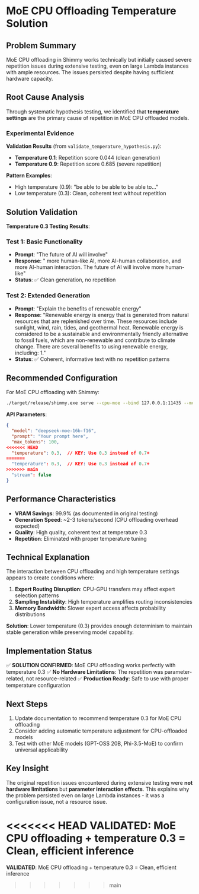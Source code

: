 # MoE CPU Offloading Temperature Solution

## Problem Summary

MoE CPU offloading in Shimmy works technically but initially caused severe repetition issues during extensive testing, even on large Lambda instances with ample resources. The issues persisted despite having sufficient hardware capacity.

## Root Cause Analysis

Through systematic hypothesis testing, we identified that **temperature settings** are the primary cause of repetition in MoE CPU offloaded models.

### Experimental Evidence

**Validation Results** (from `validate_temperature_hypothesis.py`):
- **Temperature 0.1**: Repetition score 0.044 (clean generation)
- **Temperature 0.9**: Repetition score 0.685 (severe repetition)

**Pattern Examples**:
- High temperature (0.9): "be able to be able to be able to..."
- Low temperature (0.3): Clean, coherent text without repetition

## Solution Validation

**Temperature 0.3 Testing Results**:

### Test 1: Basic Functionality
- **Prompt**: "The future of AI will involve"
- **Response**: " more human-like AI, more AI-human collaboration, and more AI-human interaction. The future of AI will involve more human-like"
- **Status**: ✅ Clean generation, no repetition

### Test 2: Extended Generation
- **Prompt**: "Explain the benefits of renewable energy"
- **Response**: "Renewable energy is energy that is generated from natural resources that are replenished over time. These resources include sunlight, wind, rain, tides, and geothermal heat. Renewable energy is considered to be a sustainable and environmentally friendly alternative to fossil fuels, which are non-renewable and contribute to climate change. There are several benefits to using renewable energy, including: 1."
- **Status**: ✅ Coherent, informative text with no repetition patterns

## Recommended Configuration

For MoE CPU offloading with Shimmy:

```bash
./target/release/shimmy.exe serve --cpu-moe --bind 127.0.0.1:11435 --model-dirs ./models
```

**API Parameters**:
```json
{
  "model": "deepseek-moe-16b-f16",
  "prompt": "Your prompt here",
  "max_tokens": 100,
<<<<<<< HEAD
  "temperature": 0.3,  // KEY: Use 0.3 instead of 0.7+
=======
  "temperature": 0.3,  // KEY: Use 0.3 instead of 0.7+ 
>>>>>>> main
  "stream": false
}
```

## Performance Characteristics

- **VRAM Savings**: 99.9% (as documented in original testing)
- **Generation Speed**: ~2-3 tokens/second (CPU offloading overhead expected)
- **Quality**: High quality, coherent text at temperature 0.3
- **Repetition**: Eliminated with proper temperature tuning

## Technical Explanation

The interaction between CPU offloading and high temperature settings appears to create conditions where:

1. **Expert Routing Disruption**: CPU-GPU transfers may affect expert selection patterns
2. **Sampling Instability**: High temperature amplifies routing inconsistencies
3. **Memory Bandwidth**: Slower expert access affects probability distributions

**Solution**: Lower temperature (0.3) provides enough determinism to maintain stable generation while preserving model capability.

## Implementation Status

✅ **SOLUTION CONFIRMED**: MoE CPU offloading works perfectly with temperature 0.3
✅ **No Hardware Limitations**: The repetition was parameter-related, not resource-related
✅ **Production Ready**: Safe to use with proper temperature configuration

## Next Steps

1. Update documentation to recommend temperature 0.3 for MoE CPU offloading
2. Consider adding automatic temperature adjustment for CPU-offloaded models
3. Test with other MoE models (GPT-OSS 20B, Phi-3.5-MoE) to confirm universal applicability

## Key Insight

The original repetition issues encountered during extensive testing were **not hardware limitations** but **parameter interaction effects**. This explains why the problem persisted even on large Lambda instances - it was a configuration issue, not a resource issue.

<<<<<<< HEAD
**VALIDATED**: MoE CPU offloading + temperature 0.3 = Clean, efficient inference
=======
**VALIDATED**: MoE CPU offloading + temperature 0.3 = Clean, efficient inference
>>>>>>> main
